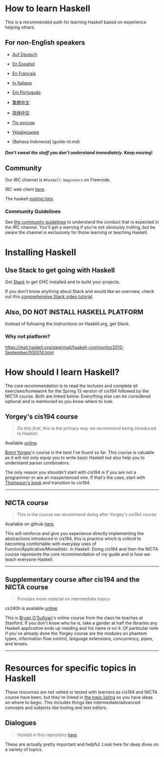 # How to learn Haskell

This is a recommended path for learning Haskell based on experience helping others.


## For non-English speakers

* [Auf Deutsch](guide-de.md)

<!-- * [Στην ελληνική](guide-el.md) -->

* [En Español](guide-es.md)

* [En Français](guide-fr.md)

* [In Italiano](guide-it.md)

* [Em Português](guide-pt.md)

* [繁體中文](guide-zh_tw.md)

* [简体中文](guide-zh_CN.md)

* [По-русски](guide-ru.md)

* [Українською](guide-ua.md)

* [Bahasa Indonesia] (guide-id.md)

#### *Don't sweat the stuff you don't understand immediately*. Keep moving!

## Community

Our IRC channel is `#haskell-beginners` on Freenode.

IRC web client [here](http://webchat.freenode.net/).

The haskell [mailing lists](https://wiki.haskell.org/Mailing_lists).


### Community Guidelines

See [the community guidelines](coc.md) to understand the conduct that is expected in the IRC channel. You'll get a warning if you're not obviously trolling, but be aware the channel is exclusively for those learning or teaching Haskell.


# Installing Haskell

## Use Stack to get going with Haskell

Get [Stack](http://haskellstack.org) to get GHC installed and to build your projects.

If you don't know anything about Stack and would like an overview, check out this [comprehensive Stack video tutorial](https://www.youtube.com/watch?v=sRonIB8ZStw).


## Also, DO NOT INSTALL HASKELL PLATFORM

Instead of following the instructions on Haskell.org, get Stack.

### Why not platform?

https://mail.haskell.org/pipermail/haskell-community/2015-September/000014.html


# How should I learn Haskell?

The core recommendation is to read the lectures and complete all exercises/homework for the Spring 13 version of cis194 followed by the NICTA course. Both are linked below. Everything else can be considered optional and is mentioned so you know where to look.

## Yorgey's cis194 course

> *Do this first*, this is the primary way we recommend being introduced to
> Haskell.

Available [online](http://www.seas.upenn.edu/~cis194/spring13/lectures.html).

[Brent Yorgey](https://byorgey.wordpress.com)'s course is the best I've found so
far.  This course is valuable as it will not only equip you to write basic
Haskell but also help you to understand parser combinators.

The only reason you shouldn't start with cis194 is if you are not a programmer
or are an inexperienced one. If that's the case, start with
[Thompson's book](http://www.haskellcraft.com/craft3e/Home.html) and transition
to cis194.

---

## NICTA course

> This is the course we recommend doing after Yorgey's cis194 course

Available on github [here](https://github.com/NICTA/course).

This will reinforce and give you experience directly implementing the
abstractions introduced in cis194, this is practice which is *critical* to
becoming comfortable with everyday uses of Functor/Applicative/Monad/etc. in
Haskell. Doing cis194 and then the NICTA course represents the core
recommendation of my guide and is how we teach everyone Haskell.

---

## Supplementary course after cis194 and the NICTA course

> Provides more material on intermediate topics

cs240h is available [online](http://www.scs.stanford.edu/14sp-cs240h/).

This is [Bryan O'Sullivan](https://github.com/bos)'s online course from the
class he teaches at Stanford. If you don't know who he is, take a gander at half
the libraries any Haskell application ends up needing and his name is on it. Of
particular note if you've already done the Yorgey course are the modules on
phantom types, information flow control, language extensions, concurrency,
pipes, and lenses.

---

# Resources for specific topics in Haskell

These resources are not vetted or tested with learners as cis194 and NICTA course have been, but they're linked in [the topic listing](specific_topics.md) so you have ideas on where to begin. This includes things like intermediate/advanced concepts and subjects like tooling and text editors.


## Dialogues

> Hosted in this repository [here](dialogues.md).

These are actually pretty important and helpful. Look here for deep dives on a
variety of topics.
